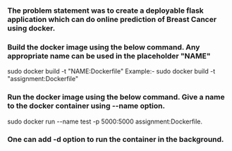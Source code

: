 ### The problem statement was to create a deployable flask application which can do online prediction of Breast Cancer using docker.

### Build the docker image using the below command. Any appropriate name can be used in the placeholder "NAME"
sudo docker build -t "NAME:Dockerfile"
Example:- sudo docker build -t "assignment:Dockerfile"

### Run the docker image using the below command. Give a name to the docker container using --name option.
sudo docker run --name test -p 5000:5000 assignment:Dockerfile.

### One can add -d option to run the container in the background.
